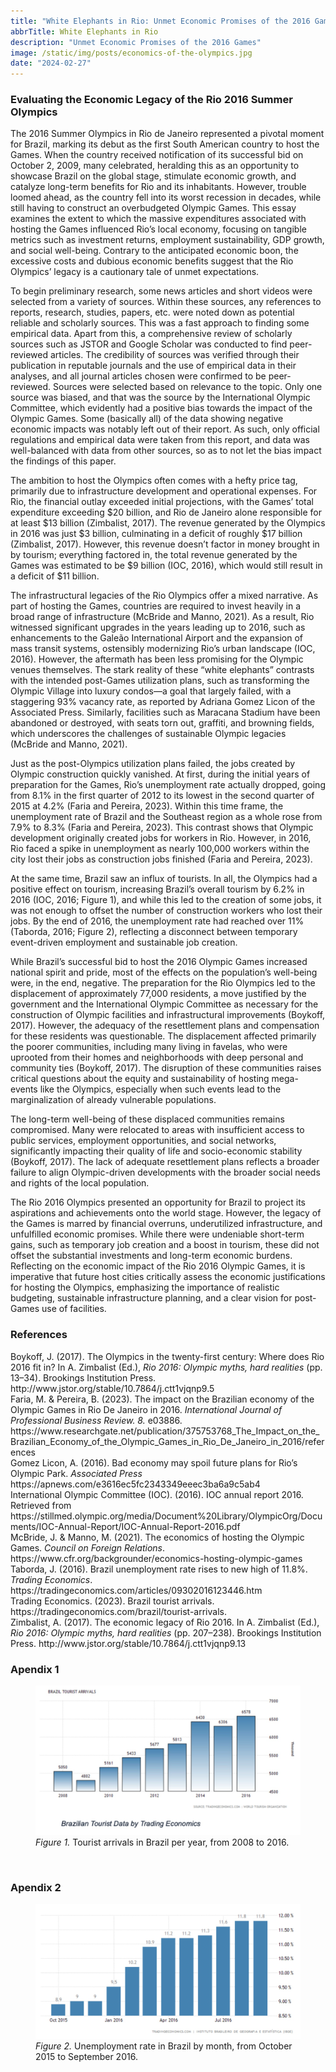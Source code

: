```yaml
---
title: "White Elephants in Rio: Unmet Economic Promises of the 2016 Games"
abbrTitle: White Elephants in Rio
description: "Unmet Economic Promises of the 2016 Games"
image: /static/img/posts/economics-of-the-olympics.jpg
date: "2024-02-27"
---
```


### Evaluating the Economic Legacy of the Rio 2016 Summer Olympics

The 2016 Summer Olympics in Rio de Janeiro represented a pivotal moment for Brazil, marking its debut as the first South American country to host the Games. When the country received notification of its successful bid on October 2, 2009, many celebrated, heralding this as an opportunity to showcase Brazil on the global stage, stimulate economic growth, and catalyze long-term benefits for Rio and its inhabitants. However, trouble loomed ahead, as the country fell into its worst recession in decades, while still having to construct an overbudgeted Olympic Games. This essay examines the extent to which the massive expenditures associated with hosting the Games influenced Rio’s local economy, focusing on tangible metrics such as investment returns, employment sustainability, GDP growth, and social well-being. Contrary to the anticipated economic boon, the excessive costs and dubious economic benefits suggest that the Rio Olympics’ legacy is a cautionary tale of unmet expectations. 

To begin preliminary research, some news articles and short videos were selected from a variety of sources. Within these sources, any references to reports, research, studies, papers, etc. were noted down as potential reliable and scholarly sources. This was a fast approach to finding some empirical data. Apart from this, a comprehensive review of scholarly sources such as JSTOR and Google Scholar was conducted to find peer-reviewed articles. The credibility of sources was verified through their publication in reputable journals and the use of empirical data in their analyses, and all journal articles chosen were confirmed to be peer-reviewed. Sources were selected based on relevance to the topic. Only one source was biased, and that was the source by the International Olympic Committee, which evidently had a positive bias towards the impact of the Olympic Games. Some (basically all) of the data showing negative economic impacts was notably left out of their report. As such, only official regulations and empirical data were taken from this report, and data was well-balanced with data from other sources, so as to not let the bias impact the findings of this paper. 

The ambition to host the Olympics often comes with a hefty price tag, primarily due to infrastructure development and operational expenses. For Rio, the financial outlay exceeded initial projections, with the Games’ total expenditure exceeding $20 billion, and Rio de Janeiro alone responsible for at least $13 billion (Zimbalist, 2017). The revenue generated by the Olympics in 2016 was just $3 billion, culminating in a deficit of roughly $17 billion (Zimbalist, 2017). However, this revenue doesn’t factor in money brought in by tourism; everything factored in, the total revenue generated by the Games was estimated to be $9 billion (IOC, 2016), which would still result in a deficit of $11 billion. 

The infrastructural legacies of the Rio Olympics offer a mixed narrative. As part of hosting the Games, countries are required to invest heavily in a broad range of infrastructure (McBride and Manno, 2021). As a result, Rio witnessed significant upgrades in the years leading up to 2016, such as enhancements to the Galeão International Airport and the expansion of mass transit systems, ostensibly modernizing Rio’s urban landscape (IOC, 2016). However, the aftermath has been less promising for the Olympic venues themselves. The stark reality of these “white elephants” contrasts with the intended post-Games utilization plans, such as transforming the Olympic Village into luxury condos—a goal that largely failed, with a staggering 93% vacancy rate, as reported by Adriana Gomez Licon of the Associated Press. Similarly, facilities such as Maracana Stadium have been abandoned or destroyed, with seats torn out, graffiti, and browning fields, which underscores the challenges of sustainable Olympic legacies (McBride and Manno, 2021).

Just as the post-Olympics utilization plans failed, the jobs created by Olympic construction quickly vanished. At first, during the initial years of preparation for the Games, Rio’s unemployment rate actually dropped, going from 8.1% in the first quarter of 2012 to its lowest in the second quarter of 2015 at 4.2% (Faria and Pereira, 2023). Within this time frame, the unemployment rate of Brazil and the Southeast region as a whole rose from 7.9% to 8.3% (Faria and Pereira, 2023). This contrast shows that Olympic development originally created jobs for workers in Rio. However, in 2016, Rio faced a spike in unemployment as nearly 100,000 workers within the city lost their jobs as construction jobs finished (Faria and Pereira, 2023). 

At the same time, Brazil saw an influx of tourists. In all, the Olympics had a positive effect on tourism, increasing Brazil’s overall tourism by 6.2% in 2016 (IOC, 2016; Figure 1), and while this led to the creation of some jobs, it was not enough to offset the number of construction workers who lost their jobs. By the end of 2016, the unemployment rate had reached over 11% (Taborda, 2016; Figure 2), reflecting a disconnect between temporary event-driven employment and sustainable job creation. 

While Brazil’s successful bid to host the 2016 Olympic Games increased national spirit and pride, most of the effects on the population’s well-being were, in the end, negative. The preparation for the Rio Olympics led to the displacement of approximately 77,000 residents, a move justified by the government and the International Olympic Committee as necessary for the construction of Olympic facilities and infrastructural improvements (Boykoff, 2017). However, the adequacy of the resettlement plans and compensation for these residents was questionable. The displacement affected primarily the poorer communities, including many living in favelas, who were uprooted from their homes and neighborhoods with deep personal and community ties (Boykoff, 2017). The disruption of these communities raises critical questions about the equity and sustainability of hosting mega-events like the Olympics, especially when such events lead to the marginalization of already vulnerable populations.

The long-term well-being of these displaced communities remains compromised. Many were relocated to areas with insufficient access to public services, employment opportunities, and social networks, significantly impacting their quality of life and socio-economic stability (Boykoff, 2017). The lack of adequate resettlement plans reflects a broader failure to align Olympic-driven developments with the broader social needs and rights of the local population.

​​The Rio 2016 Olympics presented an opportunity for Brazil to project its aspirations and achievements onto the world stage. However, the legacy of the Games is marred by financial overruns, underutilized infrastructure, and unfulfilled economic promises. While there were undeniable short-term gains, such as temporary job creation and a boost in tourism, these did not offset the substantial investments and long-term economic burdens. Reflecting on the economic impact of the Rio 2016 Olympic Games, it is imperative that future host cities critically assess the economic justifications for hosting the Olympics, emphasizing the importance of realistic budgeting, sustainable infrastructure planning, and a clear vision for post-Games use of facilities.

<section class="works-cited">

<h3 class="works-cited-title">References</h3>

<div class="citation">
  Boykoff, J. (2017). The Olympics in the twenty-first century: Where does Rio 2016 fit in? In A. Zimbalist (Ed.), <em>Rio 2016: Olympic myths, hard realities</em> (pp. 13–34). Brookings Institution Press. http://www.jstor.org/stable/10.7864/j.ctt1vjqnp9.5
</div>

<div class="citation">
  Faria, M. & Pereira, B. (2023). The impact on the Brazilian economy of the Olympic Games in Rio De Janeiro in 2016. <em>International Journal of Professional Business Review. 8.</em> e03886. https://www.researchgate.net/publication/375753768_The_Impact_on_the_Brazilian_Economy_of_the_Olympic_Games_in_Rio_De_Janeiro_in_2016/references
</div>

<div class="citation">
  Gomez Licon, A. (2016). Bad economy may spoil future plans for Rio’s Olympic Park. <em>Associated Press</em> https://apnews.com/e3616ec5fc2343349eeec3ba6a9c5ab4
</div>

<div class='citation'>
  International Olympic Committee (IOC). (2016). IOC annual report 2016. Retrieved from https://stillmed.olympic.org/media/Document%20Library/OlympicOrg/Documents/IOC-Annual-Report/IOC-Annual-Report-2016.pdf
</div>

<div class="citation">
  McBride, J. & Manno, M. (2021). The economics of hosting the Olympic Games. <em>Council on 
	Foreign Relations</em>. https://www.cfr.org/backgrounder/economics-hosting-olympic-games
</div>

<div class="citation">
  Taborda, J. (2016). Brazil unemployment rate rises to new high of 11.8%. <em>Trading Economics</em>. https://tradingeconomics.com/articles/09302016123446.htm
</div>

<div class="citation">
  Trading Economics. (2023). Brazil tourist arrivals. https://tradingeconomics.com/brazil/tourist-arrivals.
</div>

<div class="citation">
  Zimbalist, A. (2017). The economic legacy of Rio 2016. In A. Zimbalist (Ed.), <em>Rio 2016: Olympic myths, hard realities</em> (pp. 207–238). Brookings Institution Press. http://www.jstor.org/stable/10.7864/j.ctt1vjqnp9.13
</div>

### Apendix 1

<figure>
  <img src="/static/img/posts/olympics-1.jpg" class="post-image-full" alt="Tourist arrivals in Brazil per year, from 2008 to 2016.">
  <figcaption class="post-image-caption"><em>Figure 1.</em> Tourist arrivals in Brazil per year, from 2008 to 2016.</figcaption>
</figure>

<br>

### Apendix 2

<figure>
  <img src="/static/img/posts/olympics-2.jpg" class="post-image-full" alt="Unemployment rate in Brazil by month, from October 2015 to September 2016.">
  <figcaption class="post-image-caption"><em>Figure 2.</em> Unemployment rate in Brazil by month, from October 2015 to September 2016.</figcaption>
</figure>

